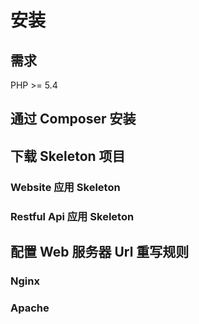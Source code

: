 # 安装
## 需求
PHP >= 5.4
## 通过 Composer 安装
## 下载 Skeleton 项目
### Website 应用 Skeleton
### Restful Api 应用 Skeleton
## 配置 Web 服务器 Url 重写规则
### Nginx
### Apache
